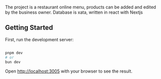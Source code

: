 The project is a restaurant online menu, products can be added and edited by the business owner. Database is xata, written in react with Nextjs

## Getting Started

First, run the development server:

```bash

pnpm dev
# or
bun dev
```

Open [http://localhost:3005](http://localhost:3005) with your browser to see the result.



